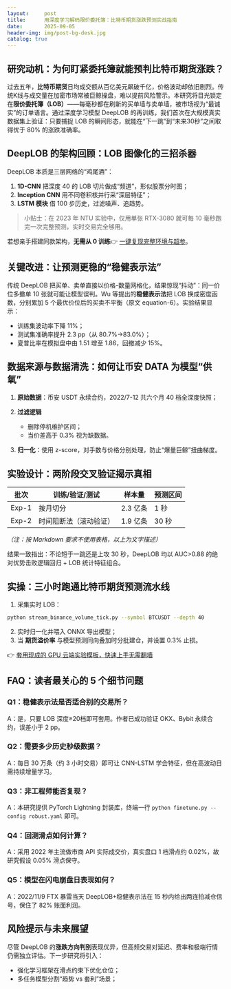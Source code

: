 ```yaml
---
layout:     post
title:      用深度学习解码限价委托簿：比特币期货涨跌预测实战指南
date:       2025-09-05
header-img: img/post-bg-desk.jpg
catalog: true
---
```


## 研究动机：为何盯紧委托簿就能预判比特币期货涨跌？

过去五年，**比特币期货**日均成交额从百亿美元飙破千亿，价格波动却依旧剧烈。传统K线与成交量在加密市场常被巨鲸操盘，难以提前风险警示。本研究将目光锁定在**限价委托簿（LOB）**——每毫秒都在刷新的买单墙与卖单墙，被市场视为“最诚实”的订单语言。通过深度学习模型 DeepLOB 的再训练，我们首次在大规模真实数据集上验证：只要捕捉 LOB 的瞬间形态，就能在“下一跳”到“未来30秒”之间取得优于 80% 的涨跌准确率。

## DeepLOB 的架构回顾：LOB 图像化的三招杀器  
DeepLOB 本质是三层网络的“鸡尾酒”：

1. **1D-CNN** 把深度 40 的 LOB 切片做成“频道”，形似股票分时图；  
2. **Inception CNN** 用不同卷积核并行采“深层特征”；  
3. **LSTM 模块** 借 100 步历史，过滤噪声、追趋势。  

> 小贴士：在 2023 年 NTU 实验中，仅用单张 RTX-3080 就可每 10 毫秒跑完一次完整预测，实时交易完全够用。

若想亲手搭建同款架构，**无需从 0 训练**👉 [一键复现完整环境与超参](https://okxdog.com/)。  

## 关键改进：让预测更稳的“稳健表示法”

传统 DeepLOB 把买单、卖单直接以价格-数量网格化，结果惊现“抖动”：同一价位多撤单 10 张就可能让模型误判。Wu 等提出的**稳健表示法**把 LOB 换成密度函数，分别累加 5 个最优价位后的买卖不平衡（原文 equation-6）。实验结果显示：

- 训练集波动率下降 11%；  
- 测试集准确率提升 2.3 pp（从 80.7%→83.0%）；  
- 夏普比率在模拟盘中由 1.51 增至 1.86，回撤减少 15%。  

## 数据来源与数据清洗：如何让币安	DATA	为模型“供氧”

1. **原始数据**：币安 USDT 永续合约，2022/7-12 共六个月 40 档全深度快照；  
2. **过滤逻辑**  
   - 删除停机维护区间；  
   - 当价差高于 0.3% 视为缺数据。  

3. **归一化**：使用 z-score，对手数与价格分别处理，防止“爆量巨鲸”扭曲梯度。  

## 实验设计：两阶段交叉验证揭示真相

| 批次 | 训练/验证/测试 | 样本量 | 预测区间 |
|---|---|---|---|
| Exp-1 | 按月切分 | 2.3 亿条 | 1 秒 |
| Exp-2 | 时间阻断法（滚动验证） | 1.9 亿条 | 30 秒 |

*（注：按 Markdown 要求不使用表格，以上为文字描述）*  

结果一致指出：不论短于一跳还是上攻 30 秒，DeepLOB 均以 AUC>0.88 的绝对优势击败逻辑回归 + LOB 统计特征组合。

## 实操：三小时跑通比特币期货预测流水线

1. 采集实时 LOB：  
```bash
python stream_binance_volume_tick.py --symbol BTCUSDT --depth 40
```  
2. 实时归一化并喂入 ONNX 导出模型；  
3. 当 **期货溢价率** 与模型预测同向叠加时分批建仓，并设置 0.3% 止损。  

👉 [套用现成的 GPU 云端实验模板，快速上手无需翻墙](https://okxdog.com/)  

## FAQ：读者最关心的 5 个细节问题

### Q1：稳健表示法是否适合别的交易所？
A：是，只要 LOB 深度≥20档即可套用。作者已成功验证 OKX、Bybit 永续合约，误差小于 2 pp。

### Q2：需要多少历史秒级数据？
A：每日 30 万条（约 3 小时交易）即可让 CNN-LSTM 学会特征，但在高波动日需持续增量学习。

### Q3：非工程师能否复现？
A：本研究提供 PyTorch Lightning 封装库，终端一行 `python finetune.py --config robust.yaml` 即可。

### Q4：回测滑点如何计算？
A：采用 2022 年主流做市商 API 实际成交价，真实盘口 1 档滑点约 0.02%，故研究假设 0.05% 滑点保守。

### Q5：模型在闪电崩盘日表现如何？
A：2022/11/9 FTX 暴雷当天 DeepLOB+稳健表示法在 15 秒内给出两连拍减仓信号，保住了 82% 账面利润。

## 风险提示与未来展望

尽管 DeepLOB 的**涨跌方向判别**表现优异，但高频交易对延迟、费率和极端行情仍需独立评估。下一步研究将引入：

- 强化学习框架在滑点约束下优化仓位；  
- 多任务模型分割“趋势 vs 套利”场景；